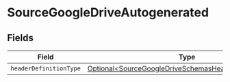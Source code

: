 # SourceGoogleDriveAutogenerated


## Fields

| Field                                                                                                                          | Type                                                                                                                           | Required                                                                                                                       | Description                                                                                                                    |
| ------------------------------------------------------------------------------------------------------------------------------ | ------------------------------------------------------------------------------------------------------------------------------ | ------------------------------------------------------------------------------------------------------------------------------ | ------------------------------------------------------------------------------------------------------------------------------ |
| `headerDefinitionType`                                                                                                         | [Optional\<SourceGoogleDriveSchemasHeaderDefinitionType>](../../models/shared/SourceGoogleDriveSchemasHeaderDefinitionType.md) | :heavy_minus_sign:                                                                                                             | N/A                                                                                                                            |